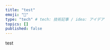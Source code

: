 ```yaml
---
title: "test"
emoji: "🦁"
type: "tech" # tech: 技術記事 / idea: アイデア
topics: []
published: false
---
```

test
